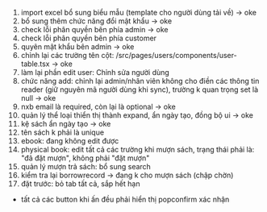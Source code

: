 1. import excel bổ sung biểu mẫu (template cho người dùng tải về) -> oke
14. bổ sung thêm chức năng đổi mật khẩu -> oke
15. check lỗi phân quyền bên phía admin -> oke
15. check lỗi phân quyền bên phía customer
16. quyên mật khẩu bên admin -> oke
2. chỉnh lại các trường tên cột: /src/pages/users/components/user-table.tsx -> oke
3. làm lại phần edit user: Chỉnh sửa người dùng
4. chức năng add: chỉnh lại admin/nhân viên không cho điền các thông tin reader (giữ nguyên mã người dùng khi sync), trường k quan trọng set là null -> oke
5. nxb email là required, còn lại là optional -> oke
6. quản lý thể loại thiển thị thành expand, ẩn ngày tạo, đồng bộ ui -> oke
7. kệ sách ẩn ngày tạo -> oke
8. tên sách k phải là unique
9. ebook: đang không edit được
10. physical book: edit tất cả các trường
khi mượn sách, trạng thái phải là: "đã đặt mượn", không phải "đặt mượn"
11. quản lý mượn trả sách: bổ sung search
12. kiểm tra lại borrowrecord -> đang k cho mượn sách (chập chờn)
13. đặt trước: bỏ tab tất cả, sắp hết hạn
  - tất cả các button khi ấn đều phải hiển thị popconfirm xác nhận